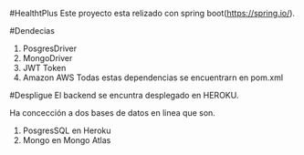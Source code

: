 #HealthtPlus
Este proyecto esta relizado con
spring boot(https://spring.io/).

#Dendecias
1. PosgresDriver
2. MongoDriver
3. JWT Token
4. Amazon AWS
Todas estas dependencias se encuentrarn en pom.xml


#Despligue
El backend se encuntra desplegado en
HEROKU.

Ha concección a dos bases de datos en linea
que son.
1. PosgresSQL en Heroku
2. Mongo en Mongo Atlas